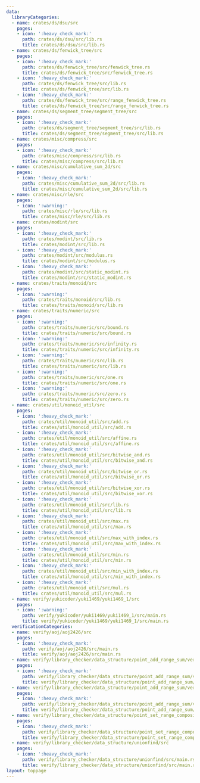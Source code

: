 ```yaml
---
data:
  libraryCategories:
  - name: crates/ds/dsu/src
    pages:
    - icon: ':heavy_check_mark:'
      path: crates/ds/dsu/src/lib.rs
      title: crates/ds/dsu/src/lib.rs
  - name: crates/ds/fenwick_tree/src
    pages:
    - icon: ':heavy_check_mark:'
      path: crates/ds/fenwick_tree/src/fenwick_tree.rs
      title: crates/ds/fenwick_tree/src/fenwick_tree.rs
    - icon: ':heavy_check_mark:'
      path: crates/ds/fenwick_tree/src/lib.rs
      title: crates/ds/fenwick_tree/src/lib.rs
    - icon: ':heavy_check_mark:'
      path: crates/ds/fenwick_tree/src/range_fenwick_tree.rs
      title: crates/ds/fenwick_tree/src/range_fenwick_tree.rs
  - name: crates/ds/segment_tree/segment_tree/src
    pages:
    - icon: ':heavy_check_mark:'
      path: crates/ds/segment_tree/segment_tree/src/lib.rs
      title: crates/ds/segment_tree/segment_tree/src/lib.rs
  - name: crates/misc/compress/src
    pages:
    - icon: ':heavy_check_mark:'
      path: crates/misc/compress/src/lib.rs
      title: crates/misc/compress/src/lib.rs
  - name: crates/misc/cumulative_sum_2d/src
    pages:
    - icon: ':heavy_check_mark:'
      path: crates/misc/cumulative_sum_2d/src/lib.rs
      title: crates/misc/cumulative_sum_2d/src/lib.rs
  - name: crates/misc/rle/src
    pages:
    - icon: ':warning:'
      path: crates/misc/rle/src/lib.rs
      title: crates/misc/rle/src/lib.rs
  - name: crates/modint/src
    pages:
    - icon: ':heavy_check_mark:'
      path: crates/modint/src/lib.rs
      title: crates/modint/src/lib.rs
    - icon: ':heavy_check_mark:'
      path: crates/modint/src/modulus.rs
      title: crates/modint/src/modulus.rs
    - icon: ':heavy_check_mark:'
      path: crates/modint/src/static_modint.rs
      title: crates/modint/src/static_modint.rs
  - name: crates/traits/monoid/src
    pages:
    - icon: ':warning:'
      path: crates/traits/monoid/src/lib.rs
      title: crates/traits/monoid/src/lib.rs
  - name: crates/traits/numeric/src
    pages:
    - icon: ':warning:'
      path: crates/traits/numeric/src/bound.rs
      title: crates/traits/numeric/src/bound.rs
    - icon: ':warning:'
      path: crates/traits/numeric/src/infinity.rs
      title: crates/traits/numeric/src/infinity.rs
    - icon: ':warning:'
      path: crates/traits/numeric/src/lib.rs
      title: crates/traits/numeric/src/lib.rs
    - icon: ':warning:'
      path: crates/traits/numeric/src/one.rs
      title: crates/traits/numeric/src/one.rs
    - icon: ':warning:'
      path: crates/traits/numeric/src/zero.rs
      title: crates/traits/numeric/src/zero.rs
  - name: crates/util/monoid_util/src
    pages:
    - icon: ':heavy_check_mark:'
      path: crates/util/monoid_util/src/add.rs
      title: crates/util/monoid_util/src/add.rs
    - icon: ':heavy_check_mark:'
      path: crates/util/monoid_util/src/affine.rs
      title: crates/util/monoid_util/src/affine.rs
    - icon: ':heavy_check_mark:'
      path: crates/util/monoid_util/src/bitwise_and.rs
      title: crates/util/monoid_util/src/bitwise_and.rs
    - icon: ':heavy_check_mark:'
      path: crates/util/monoid_util/src/bitwise_or.rs
      title: crates/util/monoid_util/src/bitwise_or.rs
    - icon: ':heavy_check_mark:'
      path: crates/util/monoid_util/src/bitwise_xor.rs
      title: crates/util/monoid_util/src/bitwise_xor.rs
    - icon: ':heavy_check_mark:'
      path: crates/util/monoid_util/src/lib.rs
      title: crates/util/monoid_util/src/lib.rs
    - icon: ':heavy_check_mark:'
      path: crates/util/monoid_util/src/max.rs
      title: crates/util/monoid_util/src/max.rs
    - icon: ':heavy_check_mark:'
      path: crates/util/monoid_util/src/max_with_index.rs
      title: crates/util/monoid_util/src/max_with_index.rs
    - icon: ':heavy_check_mark:'
      path: crates/util/monoid_util/src/min.rs
      title: crates/util/monoid_util/src/min.rs
    - icon: ':heavy_check_mark:'
      path: crates/util/monoid_util/src/min_with_index.rs
      title: crates/util/monoid_util/src/min_with_index.rs
    - icon: ':heavy_check_mark:'
      path: crates/util/monoid_util/src/mul.rs
      title: crates/util/monoid_util/src/mul.rs
  - name: verify/yukicoder/yuki1469/yuki1469_1/src
    pages:
    - icon: ':warning:'
      path: verify/yukicoder/yuki1469/yuki1469_1/src/main.rs
      title: verify/yukicoder/yuki1469/yuki1469_1/src/main.rs
  verificationCategories:
  - name: verify/aoj/aoj2426/src
    pages:
    - icon: ':heavy_check_mark:'
      path: verify/aoj/aoj2426/src/main.rs
      title: verify/aoj/aoj2426/src/main.rs
  - name: verify/library_checker/data_structure/point_add_range_sum/verify_fenwick_tree/src
    pages:
    - icon: ':heavy_check_mark:'
      path: verify/library_checker/data_structure/point_add_range_sum/verify_fenwick_tree/src/main.rs
      title: verify/library_checker/data_structure/point_add_range_sum/verify_fenwick_tree/src/main.rs
  - name: verify/library_checker/data_structure/point_add_range_sum/verify_segment_tree/src
    pages:
    - icon: ':heavy_check_mark:'
      path: verify/library_checker/data_structure/point_add_range_sum/verify_segment_tree/src/main.rs
      title: verify/library_checker/data_structure/point_add_range_sum/verify_segment_tree/src/main.rs
  - name: verify/library_checker/data_structure/point_set_range_composite/src
    pages:
    - icon: ':heavy_check_mark:'
      path: verify/library_checker/data_structure/point_set_range_composite/src/main.rs
      title: verify/library_checker/data_structure/point_set_range_composite/src/main.rs
  - name: verify/library_checker/data_structure/unionfind/src
    pages:
    - icon: ':heavy_check_mark:'
      path: verify/library_checker/data_structure/unionfind/src/main.rs
      title: verify/library_checker/data_structure/unionfind/src/main.rs
layout: toppage
---
```

